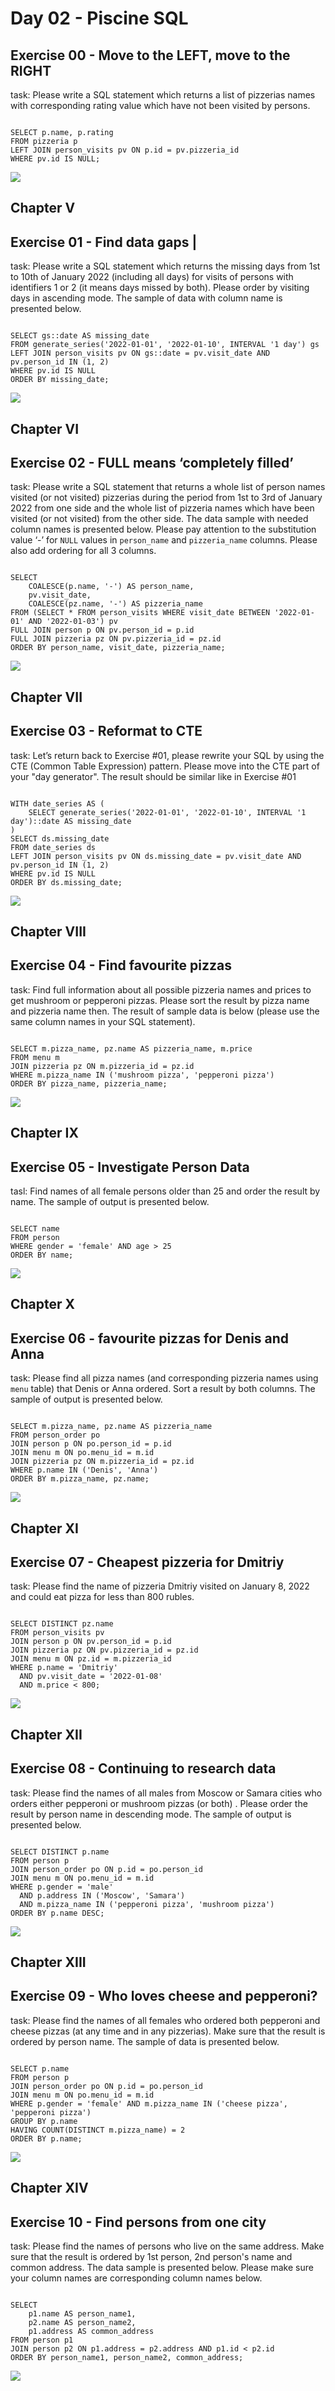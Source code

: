 # Day 02 - Piscine SQL


## Exercise 00 - Move to the LEFT, move to the RIGHT

task:
Please write a SQL statement which returns a list of pizzerias names with corresponding rating value which have not been visited by persons. 

```

SELECT p.name, p.rating
FROM pizzeria p
LEFT JOIN person_visits pv ON p.id = pv.pizzeria_id
WHERE pv.id IS NULL;

```
![](00.png)

## Chapter V
## Exercise 01 - Find data gaps                                                                                   |

task:
Please write a SQL statement which returns the missing days from 1st to 10th of January 2022 (including all days) for visits  of persons with identifiers 1 or 2 (it means days missed by both). Please order by visiting days in ascending mode. The sample of data with column name is presented below.

```

SELECT gs::date AS missing_date
FROM generate_series('2022-01-01', '2022-01-10', INTERVAL '1 day') gs
LEFT JOIN person_visits pv ON gs::date = pv.visit_date AND pv.person_id IN (1, 2)
WHERE pv.id IS NULL
ORDER BY missing_date;

```
![](01.png)

## Chapter VI
## Exercise 02 - FULL means ‘completely filled’

task:
Please write a SQL statement that returns a whole list of person names visited (or not visited) pizzerias during the period from 1st to 3rd of January 2022 from one side and the whole list of pizzeria names which have been visited (or not visited) from the other side. The data sample with needed column names is presented below. Please pay attention to the substitution value ‘-’ for `NULL` values in `person_name` and `pizzeria_name` columns. Please also add ordering for all 3 columns.

```

SELECT 
    COALESCE(p.name, '-') AS person_name,
    pv.visit_date,
    COALESCE(pz.name, '-') AS pizzeria_name
FROM (SELECT * FROM person_visits WHERE visit_date BETWEEN '2022-01-01' AND '2022-01-03') pv
FULL JOIN person p ON pv.person_id = p.id
FULL JOIN pizzeria pz ON pv.pizzeria_id = pz.id
ORDER BY person_name, visit_date, pizzeria_name;

```
![](02.png)

## Chapter VII
## Exercise 03 - Reformat to CTE

task:
Let’s return back to Exercise #01, please rewrite your SQL by using the CTE (Common Table Expression) pattern. Please move into the CTE part of your "day generator". The result should be similar like in Exercise #01

```

WITH date_series AS (
    SELECT generate_series('2022-01-01', '2022-01-10', INTERVAL '1 day')::date AS missing_date
)
SELECT ds.missing_date
FROM date_series ds
LEFT JOIN person_visits pv ON ds.missing_date = pv.visit_date AND pv.person_id IN (1, 2)
WHERE pv.id IS NULL
ORDER BY ds.missing_date;

```
![](03.png)

## Chapter VIII
## Exercise 04 - Find favourite pizzas

task:
Find full information about all possible pizzeria names and prices to get mushroom or pepperoni pizzas. Please sort the result by pizza name and pizzeria name then. The result of sample data is below (please use the same column names in your SQL statement).

```

SELECT m.pizza_name, pz.name AS pizzeria_name, m.price
FROM menu m
JOIN pizzeria pz ON m.pizzeria_id = pz.id
WHERE m.pizza_name IN ('mushroom pizza', 'pepperoni pizza')
ORDER BY pizza_name, pizzeria_name;

```
![](04.png)

## Chapter IX
## Exercise 05 - Investigate Person Data
                                                                                            
tasl:
Find names of all female persons older than 25 and order the result by name. The sample of output is presented below.

```

SELECT name
FROM person
WHERE gender = 'female' AND age > 25
ORDER BY name;

```
![](05.png)

## Chapter X
## Exercise 06 - favourite pizzas for Denis and Anna

task:
Please find all pizza names (and corresponding pizzeria names using `menu` table) that Denis or Anna ordered. Sort a result by both columns. The sample of output is presented below.

```

SELECT m.pizza_name, pz.name AS pizzeria_name
FROM person_order po
JOIN person p ON po.person_id = p.id
JOIN menu m ON po.menu_id = m.id
JOIN pizzeria pz ON m.pizzeria_id = pz.id
WHERE p.name IN ('Denis', 'Anna')
ORDER BY m.pizza_name, pz.name;

```
![](06.png)

## Chapter XI
## Exercise 07 - Cheapest pizzeria for Dmitriy

task:
Please find the name of pizzeria Dmitriy visited on January 8, 2022 and could eat pizza for less than 800 rubles.

```

SELECT DISTINCT pz.name
FROM person_visits pv
JOIN person p ON pv.person_id = p.id
JOIN pizzeria pz ON pv.pizzeria_id = pz.id
JOIN menu m ON pz.id = m.pizzeria_id
WHERE p.name = 'Dmitriy' 
  AND pv.visit_date = '2022-01-08'
  AND m.price < 800;

```
![](07.png)

## Chapter XII
## Exercise 08 - Continuing to research data

task:
Please find the names of all males from Moscow or Samara cities who orders either pepperoni or mushroom pizzas (or both) . Please order the result by person name in descending mode. The sample of output is presented below.

```

SELECT DISTINCT p.name
FROM person p
JOIN person_order po ON p.id = po.person_id
JOIN menu m ON po.menu_id = m.id
WHERE p.gender = 'male'
  AND p.address IN ('Moscow', 'Samara')
  AND m.pizza_name IN ('pepperoni pizza', 'mushroom pizza')
ORDER BY p.name DESC;

```
![](08.png)

## Chapter XIII
## Exercise 09 - Who loves cheese and pepperoni?

task:
Please find the names of all females who ordered both pepperoni and cheese pizzas (at any time and in any pizzerias). Make sure that the result is ordered by person name. The sample of data is presented below.

```

SELECT p.name
FROM person p
JOIN person_order po ON p.id = po.person_id
JOIN menu m ON po.menu_id = m.id
WHERE p.gender = 'female' AND m.pizza_name IN ('cheese pizza', 'pepperoni pizza')
GROUP BY p.name
HAVING COUNT(DISTINCT m.pizza_name) = 2
ORDER BY p.name;

```
![](09.png)

## Chapter XIV
## Exercise 10 - Find persons from one city

task:
Please find the names of persons who live on the same address. Make sure that the result is ordered by 1st person, 2nd person's name and common address. The  data sample is presented below. Please make sure your column names are corresponding column names below.

```

SELECT 
    p1.name AS person_name1, 
    p2.name AS person_name2, 
    p1.address AS common_address
FROM person p1
JOIN person p2 ON p1.address = p2.address AND p1.id < p2.id
ORDER BY person_name1, person_name2, common_address;

```
![](10.png)